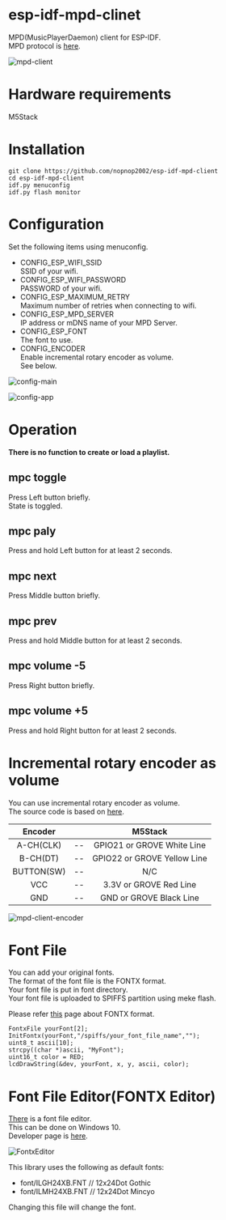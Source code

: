 # esp-idf-mpd-clinet
MPD(MusicPlayerDaemon) client for ESP-IDF.   
MPD protocol is [here](https://github.com/MusicPlayerDaemon/MPD/blob/master/doc/protocol.rst).   

![mpd-client](https://user-images.githubusercontent.com/6020549/100164763-e941ba80-2efb-11eb-83bd-d46323f56f65.JPG)

# Hardware requirements
M5Stack

# Installation

```
git clone https://github.com/nopnop2002/esp-idf-mpd-client
cd esp-idf-mpd-client
idf.py menuconfig
idf.py flash monitor
```


# Configuration
Set the following items using menuconfig.
- CONFIG_ESP_WIFI_SSID   
SSID of your wifi.
- CONFIG_ESP_WIFI_PASSWORD   
PASSWORD of your wifi.
- CONFIG_ESP_MAXIMUM_RETRY   
Maximum number of retries when connecting to wifi.
- CONFIG_ESP_MPD_SERVER   
IP address or mDNS name of your MPD Server.   
- CONFIG_ESP_FONT   
The font to use.
- CONFIG_ENCODER   
Enable incremental rotary encoder as volume.   
See below.

![config-main](https://user-images.githubusercontent.com/6020549/100164797-fa8ac700-2efb-11eb-938b-319961c73cc9.jpg)

![config-app](https://user-images.githubusercontent.com/6020549/188337603-955c45ec-c1fe-4c71-bc36-b834a1436bde.jpg)

# Operation
__There is no function to create or load a playlist.__   

## mpc toggle
Press Left button briefly.   
State is toggled.

## mpc paly
Press and hold Left button for at least 2 seconds.   

## mpc next
Press Middle button briefly.   

## mpc prev
Press and hold Middle button for at least 2 seconds.   

## mpc volume -5
Press Right button briefly.   

## mpc volume +5
Press and hold Right button for at least 2 seconds.   

# Incremental rotary encoder as volume
You can use incremental rotary encoder as volume.   
The source code is based on [here](https://github.com/UncleRus/esp-idf-lib/tree/master/components/encoder).

|Encoder||M5Stack|
|:-:|:-:|:-:|
|A-CH(CLK)|--|GPIO21 or GROVE White Line|
|B-CH(DT)|--|GPIO22 or GROVE Yellow Line|
|BUTTON(SW)|--|N/C|
|VCC|--|3.3V or GROVE Red Line|
|GND|--|GND or GROVE Black Line|

![mpd-client-encoder](https://user-images.githubusercontent.com/6020549/100492796-311e4700-3173-11eb-8968-15d0fbd4694e.JPG)

# Font File   
You can add your original fonts.   
The format of the font file is the FONTX format.   
Your font file is put in font directory.   
Your font file is uploaded to SPIFFS partition using meke flash.   

Please refer [this](http://elm-chan.org/docs/dosv/fontx_e.html) page about FONTX format.   

```
FontxFile yourFont[2];
InitFontx(yourFont,"/spiffs/your_font_file_name","");
uint8_t ascii[10];
strcpy((char *)ascii, "MyFont");
uint16_t color = RED;
lcdDrawString(&dev, yourFont, x, y, ascii, color);
```

# Font File Editor(FONTX Editor)   
[There](http://elm-chan.org/fsw/fontxedit.zip) is a font file editor.   
This can be done on Windows 10.   
Developer page is [here](http://elm-chan.org/fsw_e.html).   

![FontxEditor](https://user-images.githubusercontent.com/6020549/78731275-3b889800-797a-11ea-81ba-096dbf07c4b8.png)


This library uses the following as default fonts:   
- font/ILGH24XB.FNT // 12x24Dot Gothic
- font/ILMH24XB.FNT // 12x24Dot Mincyo

Changing this file will change the font.


